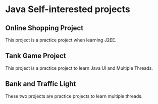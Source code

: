 #  Java Self-interested projects
## Online Shopping Project
This project is a practice project when learning J2EE. 

## Tank Game Project
This project is a practice project to learn Java UI and Multiple Threads.

## Bank and Traffic Light
These two projects are practice projects to learn multiple threads.

